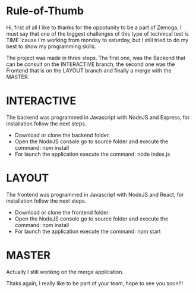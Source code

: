# Rule-of-Thumb

Hi, first of all I like to thanks for the oppotunity to be a part of Zemoga, I must say that one of the biggest challenges of this type of technical test is TIME 'cause I'm working from monday to saturday, but I still tried to do my best to show my programming skills.

The project was made in three steps. The first one, was the Backend that can be consult on the INTERACTIVE branch, the second one was the Frontend that is on the LAYOUT branch and finally a merge with the MASTER.

# INTERACTIVE

The backend was programmed in Javascript with NodeJS and Express, for installation follow the next steps.

  - Download or clone the backend folder.
  - Open the NodeJS console go to source folder and execute the command: npm install
  - For launch the application execute the command: node index.js


# LAYOUT

The frontend was programmed in Javascript with NodeJS and React, for installation follow the next steps.

  - Download or clone the frontend folder.
  - Open the NodeJS console go to source folder and execute the command: npm install
  - For launch the application execute the command: npm start

# MASTER

Actually I still working on the merge application.


Thaks again, I really like to be part of your team, hope to see you soon!!!
